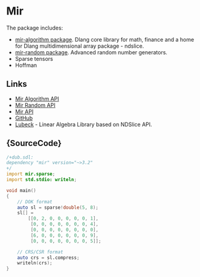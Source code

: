# Mir

The package includes:

 - [mir-algorithm package](dub/mir-algorithm). Dlang core library for math, finance and a home for Dlang multidimensional array package - ndslice.
 - [mir-random package](dub/mir-random). Advanced random number generators.
 - Sparse tensors
 - Hoffman

## Links

 - [Mir Algorithm API](http://mir-algorithm.libmir.org)
 - [Mir Random API](http://mir-random.libmir.org)
 - [Mir API](http://mir.libmir.org)
 - [GitHub](https://github.com/libmir/mir)
 - [Lubeck](https://github.com/kaleidicassociates/lubeck) - Linear Algebra Library based on NDSlice API.

## {SourceCode}

```d
/+dub.sdl:
dependency "mir" version="~>3.2"
+/
import mir.sparse;
import std.stdio: writeln;

void main()
{
    // DOK format
    auto sl = sparse!double(5, 8);
    sl[] =
        [[0, 2, 0, 0, 0, 0, 0, 1],
         [0, 0, 0, 0, 0, 0, 0, 4],
         [0, 0, 0, 0, 0, 0, 0, 0],
         [6, 0, 0, 0, 0, 0, 0, 9],
         [0, 0, 0, 0, 0, 0, 0, 5]];

    // CRS/CSR format
    auto crs = sl.compress;
    writeln(crs);
}
```
